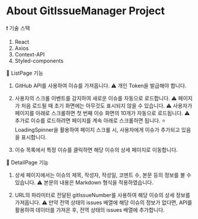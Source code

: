 # About GitIssueManager Project

❗️ 기술 스택
1. React
2. Axios
3. Context-API
4. Styled-components

📄 ListPage 기능 
1. GitHub API를 사용하여 이슈를 가져옵니다.
⚠️ 개인 Token을 발급해야 합니다.  

2. 사용자의 스크롤 이벤트를 감지하여 새로운 이슈를 자동으로 로드합니다.
⚠️ 페이지가 처음 로드될 때 초기 화면에는 아무것도 표시되지 않을 수 있습니다.
⚠️ 사용자가 페이지를 아래로 스크롤하면 첫 번째 이슈 화면의 10개가 자동으로 로드됩니다. 
⚠️ 추가로 이슈를 로드하려면 페이지를 계속 아래로 스크롤하면 됩니다.
⭐️ LoadingSpinner을 활용하여 페이지 스크롤 시, 사용자에게 이슈가 추가되고 있음을 표시합니다.

3. 이슈 목록에서 특정 이슈를 클릭하면 해당 이슈의 상세 페이지로 이동합니다.

📄 DetailPage 기능 
1. 상세 페이지에서는 이슈의 제목, 작성자, 작성일, 코멘트 수, 본문 등의 정보를 볼 수 있습니다.
⚠️ 본문의 내용은 Markdown 형식을 적용하였습니다. 

2.  URL의 파라미터로 전달된 gitIssueNumber를 사용하여 해당 이슈의 상세 정보를 가져옵니다. 
⚠️ 만약 전역 상태의 issues 배열에 해당 이슈의 정보가 없다면, API를 활용하여 데이터를 가져온 후, 전역 상태의 issues 배열에 추가합니다.